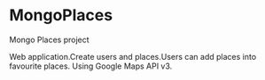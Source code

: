MongoPlaces
===========

Mongo Places project

Web application.Create users and places.Users can add places into favourite places.
Using Google Maps API v3.
